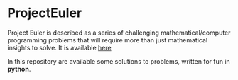 # ProjectEuler

Project Euler is described as a series of challenging mathematical/computer programming problems that will require more than just mathematical insights to solve. It is available [here](https://projecteuler.net)

In this repository are available some solutions to problems, written for fun in **python**.
